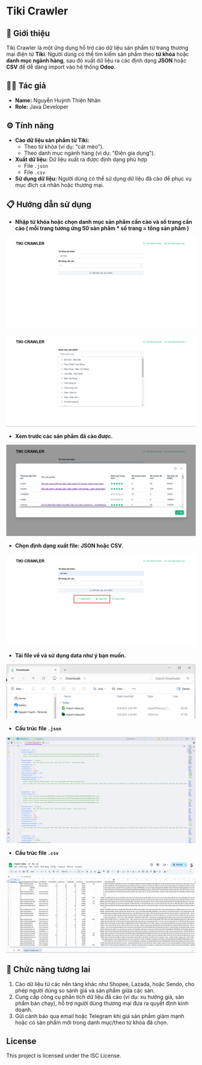 #  Tiki Crawler
## 👋 Giới thiệu

Tiki Crawler là một ứng dụng hỗ trợ cào dữ liệu sản phẩm từ trang thương mại điện tử **Tiki**. Người dùng có thể tìm kiếm sản phẩm theo **từ khóa** hoặc **danh mục ngành hàng**, sau đó xuất dữ liệu ra các định dạng **JSON** hoặc **CSV** để dễ dàng import vào hệ thống **Odoo**.

## 👨‍💻 Tác giả

- **Name:** Nguyễn Huỳnh Thiện Nhân
- **Role:** Java Developer

## ⚙️ Tính năng
- **Cào dữ liệu sản phẩm từ Tiki:**
  - Theo từ khóa (ví dụ: "cát mèo").
  - Theo danh mục ngành hàng (ví dụ: "Điện gia dụng").
- **Xuất dữ liệu:** Dữ liệu xuất ra được định dạng phù hợp
  - File `.json`
  - File `.csv`
- **Sử dụng dữ liệu:** Người dùng có thể sử dụng dữ liệu đã cào để phục vụ mục đích cá nhân hoặc thương mại.

## 📋 Hướng dẫn sử dụng
- **Nhập từ khóa hoặc chọn danh mục sản phẩm cần cào và số trang cần cào ( mỗi trang tương ứng 50 sản phẩm * số trang = tổng sản phẩm )**

![Cào theo từ khóa](demo/crawl-by-kw.png)

![Cào theo danh mục](demo/crawl-by-ct.png)

- **Xem trước các sản phẩm đã cào được.**

![Xem trước sản phẩm](demo/preview-products.png)

- **Chọn định dạng xuất file: JSON hoặc CSV.**

![Chọn định dạng xuất file](demo/export-options.png)

- **Tải file về và sử dụng data như ý bạn muốn.**

![Tải file](demo/files-downloaded.png)

- **Cấu trúc file `.json`**

![Cấu trúc file json](demo/jsonfile-structure.png)

- **Cấu trúc file `.csv`**

![Cấu trúc file csv](demo/csvfile-structure.png)

## 🥲 Chức năng tương lai

1. Cào dữ liệu từ các nền tảng khác như Shopee, Lazada, hoặc Sendo, cho phép người dùng so sánh giá và sản phẩm giữa các sàn.
2. Cung cấp công cụ phân tích dữ liệu đã cào (ví dụ: xu hướng giá, sản phẩm bán chạy), hỗ trợ người dùng thương mại đưa ra quyết định kinh doanh.
3. Gửi cảnh báo qua email hoặc Telegram khi giá sản phẩm giảm mạnh hoặc có sản phẩm mới trong danh mục/theo từ khóa đã chọn.

## License
This project is licensed under the ISC License.